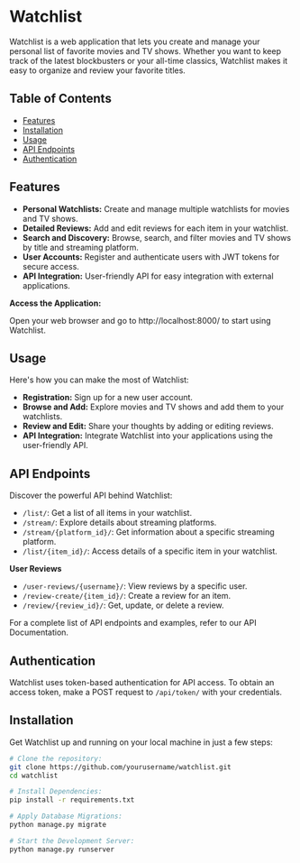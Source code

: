 # Watchlist

Watchlist is a web application that lets you create and manage your personal list of favorite movies and TV shows. Whether you want to keep track of the latest blockbusters or your all-time classics, Watchlist makes it easy to organize and review your favorite titles.


## Table of Contents

- [Features](#features)
- [Installation](#installation)
- [Usage](#usage)
- [API Endpoints](#api-endpoints)
- [Authentication](#authentication)

## Features

- **Personal Watchlists:** Create and manage multiple watchlists for movies and TV shows.
- **Detailed Reviews:** Add and edit reviews for each item in your watchlist.
- **Search and Discovery:** Browse, search, and filter movies and TV shows by title and streaming platform.
- **User Accounts:** Register and authenticate users with JWT tokens for secure access.
- **API Integration:** User-friendly API for easy integration with external applications.



**Access the Application:**

Open your web browser and go to http://localhost:8000/ to start using Watchlist.

## Usage

Here's how you can make the most of Watchlist:

- **Registration:** Sign up for a new user account.
- **Browse and Add:** Explore movies and TV shows and add them to your watchlists.
- **Review and Edit:** Share your thoughts by adding or editing reviews.
- **API Integration:** Integrate Watchlist into your applications using the user-friendly API.

## API Endpoints

Discover the powerful API behind Watchlist:

- `/list/`: Get a list of all items in your watchlist.
- `/stream/`: Explore details about streaming platforms.
- `/stream/{platform_id}/`: Get information about a specific streaming platform.
- `/list/{item_id}/`: Access details of a specific item in your watchlist.

**User Reviews**

- `/user-reviews/{username}/`: View reviews by a specific user.
- `/review-create/{item_id}/`: Create a review for an item.
- `/review/{review_id}/`: Get, update, or delete a review.

For a complete list of API endpoints and examples, refer to our API Documentation.

## Authentication

Watchlist uses token-based authentication for API access. To obtain an access token, make a POST request to `/api/token/` with your credentials.

## Installation

Get Watchlist up and running on your local machine in just a few steps:

```bash
# Clone the repository:
git clone https://github.com/yourusername/watchlist.git
cd watchlist

# Install Dependencies:
pip install -r requirements.txt

# Apply Database Migrations:
python manage.py migrate

# Start the Development Server:
python manage.py runserver
